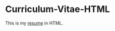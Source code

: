 # Curriculum-Vitae-HTML
This is my <a href="https://lautarc01.github.io/Curriculum-Vitae-HTML/">resume</a> in HTML. 

